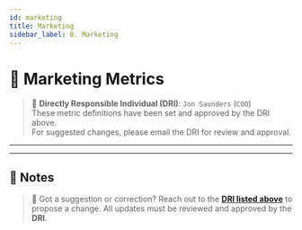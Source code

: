 ```yaml
---
id: marketing
title: Marketing
sidebar_label: 8. Marketing
---
```


# 📣 Marketing Metrics

> 📌 **Directly Responsible Individual (DRI)**: `Jon Saunders` (`COO`)  
> These metric definitions have been set and approved by the DRI above.  
> For suggested changes, please email the DRI for review and approval.

---

---

## 📝 Notes

> 🔄 Got a suggestion or correction? Reach out to the [**DRI listed above**](#dri) to propose a change. All updates must be reviewed and approved by the **DRI**.
